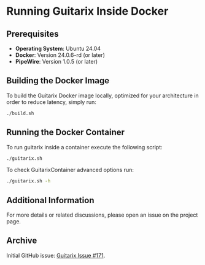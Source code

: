 # Running Guitarix Inside Docker

## Prerequisites

- **Operating System**: Ubuntu 24.04
- **Docker**: Version 24.0.6-rd (or later)
- **PipeWire**: Version 1.0.5 (or later)

## Building the Docker Image

To build the Guitarix Docker image locally, optimized for your architecture in order to reduce latency, simply run:

```bash
./build.sh
```

## Running the Docker Container

To run guitarix inside a container execute the following script:

```bash
./guitarix.sh
```

To check GuitarixContainer advanced options run:

```bash
./guitarix.sh -h
```

## Additional Information

For more details or related discussions, please open an issue on the project page.

## Archive

Initial GitHub issue: [Guitarix Issue #171](https://github.com/brummer10/guitarix/issues/171).
